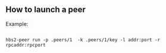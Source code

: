 


## How to launch a peer

Example:
```

hbs2-peer run -p .peers/1  -k .peers/1/key -l addr:port -r rpcaddr:rpcport

```

